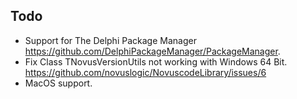 ## Todo

* Support for The Delphi Package Manager 
  https://github.com/DelphiPackageManager/PackageManager.
* Fix Class TNovusVersionUtils not working with Windows 64 Bit.
  https://github.com/novuslogic/NovuscodeLibrary/issues/6
* MacOS support.
